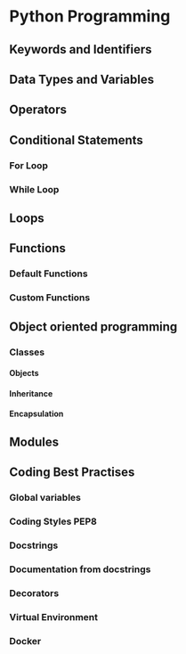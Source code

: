 # Python Programming

## Keywords and Identifiers
## Data Types and Variables
## Operators
## Conditional Statements
### For Loop
### While Loop
## Loops
## Functions
### Default Functions
### Custom Functions
## Object oriented programming
### Classes
#### Objects
#### Inheritance
#### Encapsulation

## Modules

## Coding Best Practises

### Global variables
### Coding Styles PEP8
### Docstrings
### Documentation from docstrings
### Decorators
### Virtual Environment
### Docker



